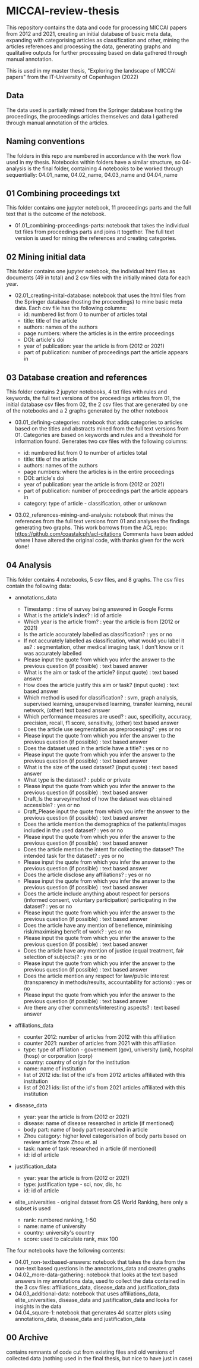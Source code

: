 # MICCAI-review-thesis

This repository contains the data and code for processing MICCAI papers from 2012 and 2021, creating an initial database of basic meta data, expanding with categorising articles as classification and other, mining the articles references and processing the data, generating graphs and qualitative outputs for further processing based on data gathered through manual annotation. 

This is used in my master thesis, "Exploring the landscape of MICCAI papers" from the IT-University of Copenhagen (2022)

## Data
The data used is partially mined from the Springer database hosting the proceedings, the proceedings articles themselves and data I gathered through manual annotation of the articles.

## Naming conventions
The folders in this repo are numbered in accordance with the work flow used in my thesis. Notebooks within folders have a similar structure, so 04-analysis is the final folder, containing 4 notebooks to be worked through sequentially: 04.01_name, 04.02_name, 04.03_name and 04.04_name

## 01 Combining proceedings txt
This folder contains one jupyter notebook, 11 proceedings parts and the full text that is the outcome of the notebook.
* 01.01_combining-proceedings-parts: notebook that takes the individual txt files from proceedings parts and joins it together.
The full text version is used for mining the references and creating categories.

## 02  Mining initial data 
This folder contains one jupyter notebook, the individual html files as documents (49 in total) and 2 csv files with the initially mined data for each year. 
* 02.01_creating-inital-database: notebook that uses the html files from the Springer database (hosting the proceedings) to mine basic meta data.
Each csv file has the following columns: 
  * id: numbered list from 0 to number of articles total 
  * title:  title of the article
  * authors: names of the authors
  * page numbers: where the articles is in the entire proceedings
  * DOI: article's doi 
  * year of publication: year the article is from (2012 or 2021)
  * part of publication: number of proceedings part the article appears in

## 03 Database creation and references 
This folder contains 2 jupyter notebooks, 4 txt files with rules and keywords, the full text versions of the proceedings articles from 01, the initial database csv files from 02, the 2 csv files that are generated by one of the notebooks and a 2 graphs generated by the other notebook

* 03.01_defining-categories: notebook that adds categories to articles based on the titles and abstracts mined from the full text versions from 01. Categories are based on keywords and rules and a threshold for information found. Generates two csv files with the following columns:
  * id: numbered list from 0 to number of articles total 
  * title:  title of the article
  * authors: names of the authors
  * page numbers: where the articles is in the entire proceedings
  * DOI: article's doi 
  * year of publication: year the article is from (2012 or 2021)
  * part of publication: number of proceedings part the article appears in
  * category: type of article - classification, other or unknown

* 03.02_references-mining-and-analysis: notebook that mines the references from the full text versions from 01 and analyses the findings generating two graphs. This work borrows from the ACL repo: https://github.com/coastalcph/acl-citations
Comments have been added where I have altered the original code, with thanks given for the work done!

## 04 Analysis 
This folder contains 4 notebooks, 5 csv files, and 8 graphs.
The csv files contain the following data:
* annotations_data
  * Timestamp : time of survey being answered in Google Forms
  * What is the article's index? : id of article
  * Which year is the article from? : year the article is from (2012 or 2021)
  * Is the article accurately labelled as classification? : yes or no
  * If not accurately labelled as classification, what would you label it as? : segmentation, other medical imaging task, I don't know or it was accurately labelled
  * Please input the quote from which you infer the answer to the previous question (if possible) : text based answer
  * What is the aim or task of the article? (input quote) : text based answer
  * How does the article justify this aim or task? (input quote) : text based answer
  * Which method is used for classification? : svm, graph analysis, supervised learning, unsupervised learning, transfer learning, neural network, (other) text based       answer
  * Which performance measures are used? : auc, specificity, accuracy, precision, recall, f1 score, sensitivity, (other) text based answer
  * Does the article use segmentation as preprocessing? : yes or no
  * Please input the quote from which you infer the answer to the previous question (if possible) : text based answer
  * Does the dataset used in the article have a title? : yes or no
  * Please input the quote from which you infer the answer to the previous question (if possible) : text based answer
  * What is the size of the used dataset? (input quote) : text based answer
  * What type is the dataset? : public or private
  * Please input the quote from which you infer the answer to the previous question (if possible) : text based answer
  * Draft_Is the survey/method of how the dataset was obtained accessible? : yes or no
  * Draft_Please input the quote from which you infer the answer to the previous question (if possible) : text based answer
  * Does the article mention the demographics of the patients/images included in the used dataset? : yes or no
  * Please input the quote from which you infer the answer to the previous question (if possible) : text based answer
  * Does the article mention the intent for collecting the dataset? The intended task for the dataset? : yes or no
  * Please input the quote from which you infer the answer to the previous question (if possible) : text based answer
  * Does the article disclose any affiliations? : yes or no
  * Please input the quote from which you infer the answer to the previous question (if possible) : text based answer 
  * Does the article include anything about respect for persons (informed consent, voluntary participation) participating in the dataset? : yes or no
  * Please input the quote from which you infer the answer to the previous question (if possible) : text based answer
  * Does the article have any mention of benefience, minimising risk/maximising benefit of work? : yes or no
  * Please input the quote from which you infer the answer to the previous question (if  possible) : text based answer
  * Does the article have any mention of justice (equal treatment, fair selection of subjects)? : yes or no
  * Please input the quote from which you infer the answer to the previous question (if  possible) : text based answer
  * Does the article mention any respect for law/public interest (transparency in methods/results, accountability for actions) : yes or no
  * Please input the quote from which you infer the answer to the previous question (if  possible) : text based answer
  * Are there any other comments/interesting aspects? : text based answer
  
* affiliations_data
  * counter 2012: number of articles from 2012 with this affiliation
  * counter 2021: number of articles from 2021 with this affiliation
  * type: type of affiliation - governement (gov), university (uni), hospital (hosp) or corporation (corp)
  * country: country of origin for the institution
  * name: name of institution
  * list of 2012 ids: list of the id's from 2012 articles affiliated with this institution
  * list of 2021 ids: list of the id's from 2021 articles affiliated with this institution

* disease_data
  * year: year the article is from (2012 or 2021)
  * disease: name of disease researched in article (if mentioned)
  * body part: name of body part researched in article
  * Zhou category: higher level categorisation of body parts based on review article from Zhou et. al
  * task: name of task researched in article (if mentioned)
  * id: id of article

* justification_data
  * year: year the article is from (2012 or 2021)
  * type: justification type - sci, nov, dis, hc
  * id: id of article
 
 * elite_universities - original dataset from QS World Ranking, here only a subset is used
    * rank: numbered ranking, 1-50
    * name: name of university
    * country: university's country
    * score: used to calculate rank, max 100
  
The four notebooks have the following contents:
* 04.01_non-textbased-answers: notebook that takes the data from the non-text based questions in the annotations_data and creates graphs
* 04.02_more-data-gathering: notebook that looks at the text based answers in my annotations data, used to collect the data contained in the 3 csv files: affiliations_data, disease_data and justification_data
* 04.03_additional-data: notebook that uses affiliations_data, elite_universities, disease_data and justification_data and looks for insights in the data
* 04.04_square-1: notebook that generates 4d scatter plots using annotations_data, disease_data and justification_data

## 00 Archive 
contains remnants of code cut from existing files and old versions of collected data (nothing used in the final thesis, but nice to have just in case)


